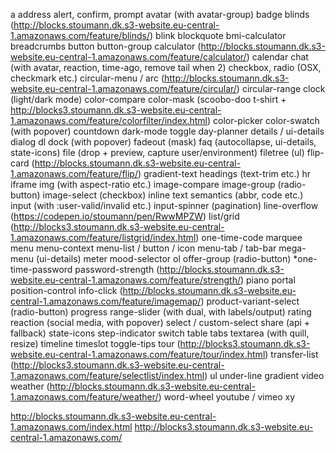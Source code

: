 a
address
alert, confirm, prompt
avatar (with avatar-group)
badge
blinds (http://blocks.stoumann.dk.s3-website.eu-central-1.amazonaws.com/feature/blinds/)
blink
blockquote
bmi-calculator
breadcrumbs
button
button-group
calculator (http://blocks.stoumann.dk.s3-website.eu-central-1.amazonaws.com/feature/calculator/)
calendar
chat (with avatar, reaction, time-ago, remove tail when 2)
checkbox, radio (OSX, checkmark etc.)
circular-menu / arc (http://blocks.stoumann.dk.s3-website.eu-central-1.amazonaws.com/feature/circular/)
circular-range
clock (light/dark mode)
color-compare
color-mask (scoobo-doo t-shirt + http://blocks3.stoumann.dk.s3-website.eu-central-1.amazonaws.com/feature/colorfilter/index.html)
color-picker
color-swatch (with popover)
countdown
dark-mode toggle
day-planner
details / ui-details
dialog
dl
dock (with popover)
fadeout (mask)
faq (autocollapse, ui-details, state-icons)
file (drop + preview, capture user/environment)
filetree (ul)
flip-card (http://blocks.stoumann.dk.s3-website.eu-central-1.amazonaws.com/feature/flip/)
gradient-text
headings (text-trim etc.)
hr
iframe
img (with aspect-ratio etc.)
image-compare
image-group (radio-button)
image-select (checkbox)
inline text semantics (abbr, code etc.)
input (with :user-valid/invalid etc.)
input-spinner (pagination)
line-overflow (https://codepen.io/stoumann/pen/RwwMPZW)
list/grid (http://blocks3.stoumann.dk.s3-website.eu-central-1.amazonaws.com/feature/listgrid/index.html)
one-time-code
marquee
menu
menu-context
menu-list / button / icon
menu-tab / tab-bar
mega-menu (ui-details)
meter
mood-selector
ol
offer-group (radio-button)
*one-time-password
password-strength (http://blocks.stoumann.dk.s3-website.eu-central-1.amazonaws.com/feature/strength/)
piano
portal
position-control
info-click (http://blocks.stoumann.dk.s3-website.eu-central-1.amazonaws.com/feature/imagemap/)
product-variant-select (radio-button)
progress
range-slider (with dual, with labels/output)
rating
reaction (social media, with popover)
select / custom-select
share (api + fallback)
state-icons
step-indicator
switch
table
tabs
textarea (with quill, resize)
timeline
timeslot
toggle-tips
tour (http://blocks3.stoumann.dk.s3-website.eu-central-1.amazonaws.com/feature/tour/index.html)
transfer-list (http://blocks3.stoumann.dk.s3-website.eu-central-1.amazonaws.com/feature/selectlist/index.html)
ul
under-line gradient
video
weather (http://blocks.stoumann.dk.s3-website.eu-central-1.amazonaws.com/feature/weather/)
word-wheel
youtube / vimeo
xy



http://blocks.stoumann.dk.s3-website.eu-central-1.amazonaws.com/index.html
http://blocks3.stoumann.dk.s3-website.eu-central-1.amazonaws.com/